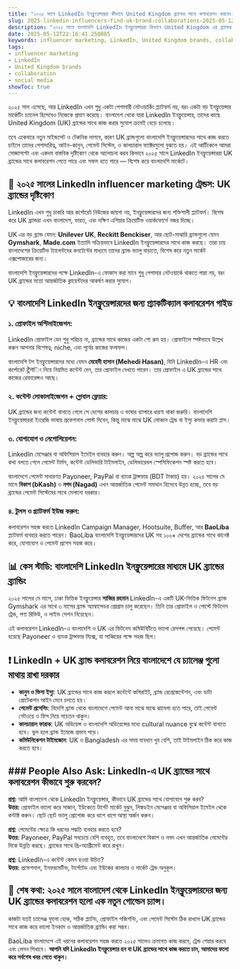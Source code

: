 ```yaml
---
title: "২০২৫ সালে LinkedIn ইনফ্লুয়েন্সাররা কীভাবে United Kingdom ব্র্যান্ডের সাথে কলাবরেশন করবেন: বাংলাদেশির জন্য প্র্যাক্টিক্যাল গাইড"
slug: 2025-linkedin-influencers-find-uk-brand-collaborations-2025-05-12
description: "২০২৫ সালে বাংলাদেশি LinkedIn ইনফ্লুয়েন্সাররা কিভাবে United Kingdom এর ব্র্যান্ডের সাথে সফল কলাবরেশন করতে পারে, influencer marketing কৌশল, পেমেন্ট, সামাজিক যোগাযোগ মাধ্যম এবং স্থানীয় বাস্তবতার আলোকে বিশ্লেষণ।"
date: 2025-05-12T22:16:41.250885
keywords: influencer marketing, LinkedIn, United Kingdom brands, collaboration, social media
tags:
- influencer marketing
- LinkedIn
- United Kingdom brands
- collaboration
- social media
showToc: true
---
```


২০২৫ সাল এসেছে, আর LinkedIn এখন শুধু একটা পেশাদারী নেটওয়ার্কিং প্ল্যাটফর্ম নয়, বরং একটা বড় ইনফ্লুয়েন্সার মার্কেটিং চ্যানেল হিসেবেও নিজেকে প্রমাণ করেছে। বাংলাদেশ থেকে যারা LinkedIn ইনফ্লুয়েন্সার, তাদের কাছে United Kingdom (UK) ব্র্যান্ডের সাথে কাজ করার সুযোগ ক্রমেই বেড়ে চলেছে।

তবে একেবারে নতুন মাইন্ডসেট ও টেকনিক লাগবে, কারণ UK ব্র্যান্ডগুলো বাংলাদেশি ইনফ্লুয়েন্সারদের সাথে কাজ করতে চাইলে তাদের পেশাদারিত্ব, আইন-কানুন, পেমেন্ট সিস্টেম, ও কালচারাল ফ্যাক্টরগুলো বুঝতে হয়। এই আর্টিকেলে আমরা সোজাসাপ্টা এবং একদম বাস্তবিক দৃষ্টিকোণ থেকে আলোচনা করব কিভাবে ২০২৫ সালে LinkedIn ইনফ্লুয়েন্সাররা UK ব্র্যান্ডের সাথে কলাবরেশন পেতে পারে এবং সফল হতে পারে — বিশেষ করে বাংলাদেশি মার্কেটে।

## 📢 ২০২৫ সালের LinkedIn influencer marketing ট্রেন্ডস: UK ব্র্যান্ডের দৃষ্টিকোণ

LinkedIn এখন শুধু চাকরি আর কর্পোরেট নিউজের জায়গা নয়, ইনফ্লুয়েন্সারদের জন্য শক্তিশালী প্ল্যাটফর্ম। বিশেষ করে UK ব্র্যান্ডরা এখন বাংলাদেশ, ভারত, এবং দক্ষিণ এশিয়ার ক্রিয়েটিভ ওয়ার্কফোর্সে নজর দিচ্ছে।  

UK এর বড় ব্র্যান্ড যেমন: **Unilever UK**, **Reckitt Benckiser**, আর ছোট-মাঝারি ব্র্যান্ডগুলো যেমন **Gymshark**, **Made.com** ইত্যাদি সক্রিয়ভাবে LinkedIn ইনফ্লুয়েন্সারদের সাথে কাজ করছে। তারা চায় বাংলাদেশের ক্রিয়েটিভ ট্যালেন্টদের কনটেন্টের মাধ্যমে তাদের ব্র্যান্ড ভ্যালু বাড়াতে, বিশেষ করে নতুন মার্কেট এক্সপোজারের জন্য।

বাংলাদেশি ইনফ্লুয়েন্সারদের পক্ষে LinkedIn-এ ফোকাস করা মানে শুধু পেশাদার নেটওয়ার্কে থাকতে পারা নয়, বরং UK ব্র্যান্ডের মতো আন্তর্জাতিক ক্লায়েন্টদের আকর্ষণ করার সুযোগ।

## 💡 বাংলাদেশি LinkedIn ইনফ্লুয়েন্সারদের জন্য প্র্যাকটিক্যাল কলাবরেশন গাইড

### ১. প্রোফাইল অপ্টিমাইজেশন:  
LinkedIn প্রোফাইল যেন শুধু পরিচয় না, ব্র্যান্ডের সাথে কাজের একটা শো রুম হয়। প্রোফাইলে স্পষ্টভাবে উল্লেখ করুন আপনার বিশেষত্ব, niche, এবং পূর্বের কাজের ফলাফল।  

বাংলাদেশি টপ ইনফ্লুয়েন্সারদের মধ্যে যেমন **মেহেদী হাসান (Mehedi Hasan)**, যিনি LinkedIn-এ HR এবং কর্পোরেট ट्रेनিং নিয়ে নিয়মিত কন্টেন্ট দেন, তার প্রোফাইল দেখতে পারেন। তার প্রোফাইল এ UK ব্র্যান্ডের সাথে কাজের রেফারেন্সও আছে।

### ২. কন্টেন্ট লোকালাইজেশন + গ্লোবাল ফ্লেয়ার:  
UK ব্র্যান্ডের জন্য কন্টেন্ট বানাতে গেলে সে দেশের কালচার ও ভাষার ব্যাপারে ধারণা থাকা জরুরি। বাংলাদেশি ইনফ্লুয়েন্সাররা ইংরেজি ভাষায় প্রফেশনাল পোস্ট দিবেন, কিন্তু মাঝে মাঝে UK লোকাল ট্রেন্ড বা ইস্যু কভার করাটা প্লাস।

### ৩. যোগাযোগ ও নেগোশিয়েশন:  
LinkedIn মেসেঞ্জার বা অফিসিয়াল ইমেইল ব্যবহার করুন। অল্প অল্প করে ভ্যালু প্রপোজ করুন। বড় ব্র্যান্ডের সাথে কথা বলতে গেলে পেমেন্ট টার্মস, কন্টেন্ট ডেলিভারি টাইমলাইন, ডেলিভারেবল স্পেসিফিকেশন স্পষ্ট করতে হবে।

বাংলাদেশে পেমেন্ট সাধারণত Payoneer, PayPal বা ব্যাংক ট্রান্সফার (BDT টাকায়) হয়। ২০২৫ সালের মে মাসে **বিকাশ (bKash)** ও **নগদ (Nagad)** এখন আন্তর্জাতিক পেমেন্ট সমাধান হিসেবে উন্নত হচ্ছে, তবে বড় ব্র্যান্ডের পেমেন্ট সিস্টেমের সাথে মেলানো দরকার।

### ৪. টুলস ও প্ল্যাটফর্ম ইউজ করুন:  
কলাবরেশন সহজ করতে LinkedIn Campaign Manager, Hootsuite, Buffer, আর **BaoLiba** প্ল্যাটফর্ম ব্যবহার করতে পারেন। BaoLiba বাংলাদেশি ইনফ্লুয়েন্সারদের UK সহ ১০০+ দেশের ব্র্যান্ডের সাথে কানেক্ট করে, যোগাযোগ ও পেমেন্ট প্রসেস সহজ করে।

## 📊 কেস স্টাডি: বাংলাদেশি LinkedIn ইনফ্লুয়েন্সারের মাধ্যমে UK ব্র্যান্ডের ব্র্যান্ডিং

২০২৫ সালের মে মাসে, ঢাকা ভিত্তিক ইনফ্লুয়েন্সার **সাব্বির রহমান** LinkedIn-এ একটি UK-ভিত্তিক ফিটনেস ব্র্যান্ড Gymshark এর সাথে ৩ মাসের ব্র্যান্ড অ্যাম্বাসেডর প্রোগ্রাম চালু করেছেন। তিনি তার প্রোফাইল ও পোস্টে ফিটনেস ট্রেন্ড, পণ্য রিভিউ, ও লাইভ সেশন নিয়েছেন।

এই কলাবরেশন LinkedIn-এ বাংলাদেশি ও UK এর ফিটনেস কমিউনিটিতে ভালো রেসপন্স পেয়েছে। পেমেন্ট হয়েছে Payoneer ও ব্যাংক ট্রান্সফার মিক্সে, যা সাব্বিরের পক্ষে সহজ ছিল।

## ❗ LinkedIn + UK ব্র্যান্ড কলাবরেশন নিয়ে বাংলাদেশে যে চ্যালেঞ্জ গুলো মাথায় রাখা দরকার

- **কানুন ও ভিসা ইস্যু**: UK ব্র্যান্ডের সাথে কাজ করলে কন্টেন্টে কপিরাইট, ব্র্যান্ড রেপ্রেজেন্টেশন, এবং ডাটা প্রোটেকশন আইন মেনে চলতে হয়।  
- **পেমেন্ট প্রসেসিং**: বিদেশি ব্র্যান্ড থেকে বাংলাদেশে পেমেন্ট আনা মাঝে মাঝে ঝামেলা হতে পারে, তাই পেমেন্ট গেটওয়ে ও ফিস নিয়ে সচেতন থাকুন।  
- **কালচারাল ফারাক**: UK অডিয়েন্স ও বাংলাদেশি অডিয়েন্সের মধ্যে cultural nuance বুঝে কন্টেন্ট বানাতে হবে। ভুল হলে ব্র্যান্ড ইমেজে প্রভাব পড়ে।  
- **কমিউনিকেশন টাইমজোন**: UK ও Bangladesh এর সময় ব্যবধান খুব বেশি, তাই টাইমলাইন ঠিক করে কাজ করতে হবে।

## ### People Also Ask: LinkedIn-এ UK ব্র্যান্ডের সাথে কলাবরেশন কীভাবে শুরু করবেন?

**প্রশ্ন:** আমি বাংলাদেশ থেকে LinkedIn ইনফ্লুয়েন্সার, কীভাবে UK ব্র্যান্ডের সাথে যোগাযোগ শুরু করব?  
**উত্তর:** প্রোফাইল ভালো করে সাজান, ইউকেতে টার্গেট মার্কেট বুঝুন, লিঙ্কডইন মেসেঞ্জার বা অফিসিয়াল ইমেইল থেকে কন্টাক্ট করুন। ছোট ছোট ভ্যালু প্রোপোজ করে ধাপে ধাপে আস্থা অর্জন করুন।

**প্রশ্ন:** পেমেন্টের ক্ষেত্রে কি ধরনের পদ্ধতি ব্যবহার করতে হবে?  
**উত্তর:** Payoneer, PayPal সবচেয়ে বেশি ব্যবহৃত, তবে বাংলাদেশে বিকাশ ও নগদ এখন আন্তর্জাতিক পেমেন্টের দিকে উন্নতি করছে। ব্র্যান্ডের সাথে প্রি-অ্যাগ্রীমেন্ট করে রাখুন।

**প্রশ্ন:** LinkedIn-এ কন্টেন্ট কেমন হওয়া উচিত?  
**উত্তর:** প্রফেশনাল, ইনফরমেটিভ, টার্গেটেড এবং ইউকের কালচার ও মার্কেট ট্রেন্ড অনুকূল।

## 📢 শেষ কথা: ২০২৫ সালে বাংলাদেশ থেকে LinkedIn ইনফ্লুয়েন্সারদের জন্য UK ব্র্যান্ডের কলাবরেশন হলো এক নতুন গোল্ডেন চ্যান্স।  

কাজটা যতই চ্যালেঞ্জ ফুলো হোক, সঠিক প্ল্যানিং, প্রোফাইল পজিশনিং, এবং পেমেন্ট সিস্টেম ঠিক রাখলে UK ব্র্যান্ডের সাথে কাজ করে ভালো ইনকাম ও আন্তর্জাতিক ব্র্যান্ডিং করা সম্ভব। 

BaoLiba বাংলাদেশে এই ধরনের কলাবরেশন সহজ করতে ২০২৫ সালেও ক্রমাগত কাজ করবে, ট্রেন্ড শেয়ার করবে এবং লেসন শিখাবে। **আপনি যদি LinkedIn ইনফ্লুয়েন্সার হন বা UK ব্র্যান্ডের সাথে কাজ করতে চান, আমাদের ফলো করে সর্বশেষ খবর পেতে থাকুন।**